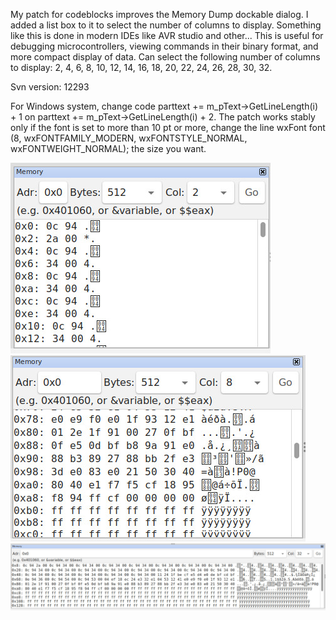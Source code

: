My patch for codeblocks improves the Memory Dump dockable dialog.
I added a list box to it to select the number of columns to display.
Something like this is done in modern IDEs like AVR studio and other...
This is useful for debugging microcontrollers, viewing commands in 
their binary format, and more compact display of data.
Can select the following number of columns to display: 
2, 4, 6, 8, 10, 12, 14, 16, 18, 20, 22, 24, 26, 28, 30, 32.

Svn version: 12293

For Windows system, change code parttext += m_pText->GetLineLength(i) + 1  on  parttext += m_pText->GetLineLength(i) + 2.
The patch works stably only if the font is set to more than 10 pt or more, change the line wxFont font (8, wxFONTFAMILY_MODERN, wxFONTSTYLE_NORMAL, wxFONTWEIGHT_NORMAL); the size you want.

![Screenshot](/img/1.jpg)![Screenshot](/img/2.jpg)
![Screenshot](/img/3.jpg)
